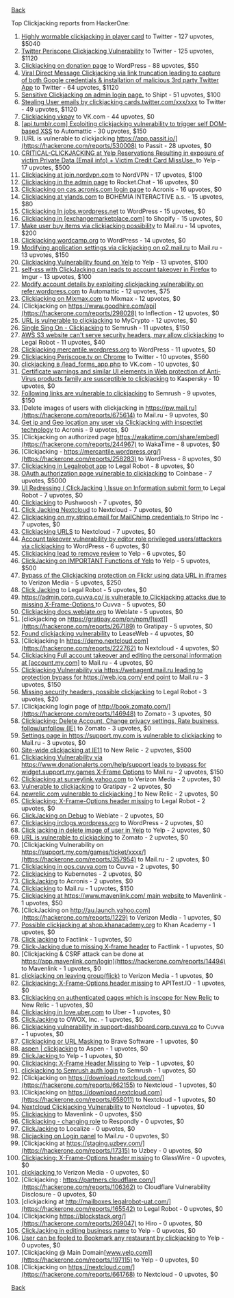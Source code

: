 [Back](../README.md)

Top Clickjacking reports from HackerOne:

1. [Highly wormable clickjacking in player card](https://hackerone.com/reports/85624) to Twitter - 127 upvotes, $5040
2. [Twitter Periscope Clickjacking Vulnerability](https://hackerone.com/reports/591432) to Twitter - 125 upvotes, $1120
3. [Clickjacking on donation page](https://hackerone.com/reports/921709) to WordPress - 88 upvotes, $50
4. [Viral Direct Message Clickjacking via link truncation leading to capture of both Google credentials & installation of malicious 3rd party Twitter App](https://hackerone.com/reports/643274) to Twitter - 64 upvotes, $1120
5. [Sensitive Clickjacking on admin login page.](https://hackerone.com/reports/389145) to Shipt - 51 upvotes, $100
6. [Stealing User emails by clickjacking cards.twitter.com/xxx/xxx](https://hackerone.com/reports/154963) to Twitter - 49 upvotes, $1120
7. [Clickjacking vkpay](https://hackerone.com/reports/374817) to VK.com - 44 upvotes, $0
8. [[api.tumblr.com] Exploiting clickjacking vulnerability to trigger self DOM-based XSS](https://hackerone.com/reports/953579) to Automattic - 30 upvotes, $150
9. [URL is vulnerable to clickjacking  https://app.passit.io/](https://hackerone.com/reports/530008) to Passit - 28 upvotes, $0
10. [CRITICAL-CLICKJACKING at Yelp Reservations Resulting in exposure of victim Private Data (Email info) + Victim Credit Card MissUse. ](https://hackerone.com/reports/355859) to Yelp - 17 upvotes, $500
11. [Clickjacking at join.nordvpn.com](https://hackerone.com/reports/765955) to NordVPN - 17 upvotes, $100
12. [Clickjacking in the admin page](https://hackerone.com/reports/728004) to Rocket.Chat - 16 upvotes, $0
13. [Clickjacking on cas.acronis.com login page](https://hackerone.com/reports/971234) to Acronis - 16 upvotes, $0
14. [Clickjacking at ylands.com](https://hackerone.com/reports/405342) to BOHEMIA INTERACTIVE a.s. - 15 upvotes, $80
15. [Clickjacking In jobs.wordpress.net](https://hackerone.com/reports/223024) to WordPress - 15 upvotes, $0
16. [Clickjacking in [exchangemarketplace.com]](https://hackerone.com/reports/658217) to Shopify - 15 upvotes, $0
17. [Make user buy items via clickjacking possibility](https://hackerone.com/reports/471967) to Mail.ru - 14 upvotes, $200
18. [Clickjacking wordcamp.org](https://hackerone.com/reports/230581) to WordPress - 14 upvotes, $0
19. [Modifying application settings via clickjacking on o2.mail.ru](https://hackerone.com/reports/355774) to Mail.ru - 13 upvotes, $150
20. [Clickjacking Vulnerability found on Yelp](https://hackerone.com/reports/214087) to Yelp - 13 upvotes, $100
21. [self-xss with ClickJacking can leads to account takeover in Firefox](https://hackerone.com/reports/892289) to Imgur - 13 upvotes, $100
22. [Modify account details by exploiting clickjacking vulnerability on refer.wordpress.com](https://hackerone.com/reports/765355) to Automattic - 12 upvotes, $75
23. [Clickjacking on Mixmax.com](https://hackerone.com/reports/234713) to Mixmax - 12 upvotes, $0
24. [Clickjacking on https://www.goodhire.com/api](https://hackerone.com/reports/298028) to Inflection - 12 upvotes, $0
25. [URL is vulnerable to clickjacking](https://hackerone.com/reports/712376) to MyCrypto - 12 upvotes, $0
26. [Single Sing On - Clickjacking](https://hackerone.com/reports/299009) to Semrush - 11 upvotes, $150
27. [AWS S3 website can't serve security headers, may allow clickjacking](https://hackerone.com/reports/149572) to Legal Robot - 11 upvotes, $40
28. [Clickjacking mercantile.wordpress.org](https://hackerone.com/reports/264125) to WordPress - 11 upvotes, $0
29. [Clickjacking Periscope.tv on Chrome](https://hackerone.com/reports/198622) to Twitter - 10 upvotes, $560
30. [clickjacking в /lead_forms_app.php](https://hackerone.com/reports/294334) to VK.com - 10 upvotes, $0
31. [Certificate warnings and similar UI elements in Web protection of Anti-Virus products family are susceptible to clickjacking](https://hackerone.com/reports/463695) to Kaspersky - 10 upvotes, $0
32. [Following links are vulnerable to clickjacking](https://hackerone.com/reports/289246) to Semrush - 9 upvotes, $150
33. [Delete images of users  with clickjacking in https://pw.mail.ru](https://hackerone.com/reports/675614) to Mail.ru - 9 upvotes, $0
34. [Get ip and Geo location any user via Clickjacking with inspectlet technology](https://hackerone.com/reports/998555) to Acronis - 9 upvotes, $0
35. [Clickjacking on authorized page https://wakatime.com/share/embed](https://hackerone.com/reports/244967) to WakaTime - 8 upvotes, $0
36. [Clickjacking - https://mercantile.wordpress.org/](https://hackerone.com/reports/258283) to WordPress - 8 upvotes, $0
37. [Clickjacking in Legalrobot app](https://hackerone.com/reports/270454) to Legal Robot - 8 upvotes, $0
38. [OAuth authorization page vulnerable to clickjacking](https://hackerone.com/reports/65825) to Coinbase - 7 upvotes, $5000
39. [UI Redressing ( ClickJacking ) Issue on Information submit form ](https://hackerone.com/reports/163753) to Legal Robot - 7 upvotes, $0
40. [Clickjacking](https://hackerone.com/reports/200419) to Pushwoosh - 7 upvotes, $0
41. [Click Jacking Nextcloud](https://hackerone.com/reports/347782) to Nextcloud - 7 upvotes, $0
42. [Clickjacking on my.stripo.email for MailChimp credentials ](https://hackerone.com/reports/737625) to Stripo Inc - 7 upvotes, $0
43. [Clickjacking URLS](https://hackerone.com/reports/1039805) to Nextcloud - 7 upvotes, $0
44. [Account takeover vulnerability by editor role privileged users/attackers via clickjacking](https://hackerone.com/reports/388254) to WordPress - 6 upvotes, $0
45. [Clickjacking lead to remove review](https://hackerone.com/reports/965141) to Yelp - 6 upvotes, $0
46. [ClickJacking on IMPORTANT Functions of Yelp](https://hackerone.com/reports/305128) to Yelp - 5 upvotes, $500
47. [Bypass of the Clickjacking protection on Flickr using data URL in iframes](https://hackerone.com/reports/7264) to Verizon Media - 5 upvotes, $250
48. [Click Jacking](https://hackerone.com/reports/163888) to Legal Robot - 5 upvotes, $0
49. [https://admin.corp.cuvva.co/ is vulnerable to Clickjacking attacks due to missing X-Frame-Options ](https://hackerone.com/reports/231434) to Cuvva - 5 upvotes, $0
50. [Clickjacking docs.weblate.org](https://hackerone.com/reports/223391) to Weblate - 5 upvotes, $0
51. [clickjacking on https://gratipay.com/on/npm/[text]](https://hackerone.com/reports/267189) to Gratipay - 5 upvotes, $0
52. [Found clickjacking vulnerability](https://hackerone.com/reports/119828) to LeaseWeb - 4 upvotes, $0
53. [Clickjacking In https://demo.nextcloud.com](https://hackerone.com/reports/222762) to Nextcloud - 4 upvotes, $0
54. [Clickjacking Full account takeover and editing the personal information at [account.my.com]](https://hackerone.com/reports/261652) to Mail.ru - 4 upvotes, $0
55. [Clickjacking Vulnerability via https://webagent.mail.ru leading to protection bypass for https://web.icq.com/ end point](https://hackerone.com/reports/918923) to Mail.ru - 3 upvotes, $150
56. [Missing security headers, possible clickjacking](https://hackerone.com/reports/64645) to Legal Robot - 3 upvotes, $20
57. [Clickjacking login page of http://book.zomato.com/](https://hackerone.com/reports/146948) to Zomato - 3 upvotes, $0
58. [Clickjacking: Delete Account, Change privacy settings, Rate business, follow/unfollow (IE)](https://hackerone.com/reports/338569) to Zomato - 3 upvotes, $0
59. [Settings page in https://support.my.com is vulnerable to clickjacking](https://hackerone.com/reports/667400) to Mail.ru - 3 upvotes, $0
60. [Site-wide clickjacking at IE11](https://hackerone.com/reports/614947) to New Relic - 2 upvotes, $500
61. [Clickjacking Vulnerability via https://www.donationalerts.com/help/support leads to bypass for widget.support.my.games X-Frame Options](https://hackerone.com/reports/1027192) to Mail.ru - 2 upvotes, $150
62. [Clickjacking at surveylink.yahoo.com](https://hackerone.com/reports/3578) to Verizon Media - 2 upvotes, $0
63. [Vulnerable to clickjacking](https://hackerone.com/reports/123782) to Gratipay - 2 upvotes, $0
64. [newrelic.com vulnerable to clickjacking !](https://hackerone.com/reports/123126) to New Relic - 2 upvotes, $0
65. [Clickjacking: X-Frame-Options header missing](https://hackerone.com/reports/163646) to Legal Robot - 2 upvotes, $0
66. [ClickJacking on Debug](https://hackerone.com/reports/225555) to Weblate - 2 upvotes, $0
67. [Clickjacking irclogs.wordpress.org](https://hackerone.com/reports/267075) to WordPress - 2 upvotes, $0
68. [Click jacking in delete image of user in Yelp](https://hackerone.com/reports/201848) to Yelp - 2 upvotes, $0
69. [URL is vulnerable to clickjacking](https://hackerone.com/reports/337219) to Zomato - 2 upvotes, $0
70. [Clickjacking Vulnerability on https://support.my.com/games/ticket/xxxx/](https://hackerone.com/reports/357954) to Mail.ru - 2 upvotes, $0
71. [Clickjacking in ops.cuvva.com](https://hackerone.com/reports/583624) to Cuvva - 2 upvotes, $0
72. [Clickjacking](https://hackerone.com/reports/832593) to Kubernetes - 2 upvotes, $0
73. [ClickJacking](https://hackerone.com/reports/947690) to Acronis - 2 upvotes, $0
74. [Clickjacking](https://hackerone.com/reports/8724) to Mail.ru - 1 upvotes, $150
75. [Clickjacking at https://www.mavenlink.com/ main website ](https://hackerone.com/reports/14631) to Mavenlink - 1 upvotes, $50
76. [ClickJacking on http://au.launch.yahoo.com](https://hackerone.com/reports/1229) to Verizon Media - 1 upvotes, $0
77. [Possible clickjacking at shop.khanacademy.org](https://hackerone.com/reports/6370) to Khan Academy - 1 upvotes, $0
78. [Click jacking](https://hackerone.com/reports/13550) to Factlink - 1 upvotes, $0
79. [Click-Jacking due to missing X-frame header](https://hackerone.com/reports/17664) to Factlink - 1 upvotes, $0
80. [Clickjacking & CSRF attack can be done at https://app.mavenlink.com/login](https://hackerone.com/reports/14494) to Mavenlink - 1 upvotes, $0
81. [clickjacking on leaving group(flick)](https://hackerone.com/reports/7745) to Verizon Media - 1 upvotes, $0
82. [Clickjacking: X-Frame-Options header missing](https://hackerone.com/reports/129650) to APITest.IO - 1 upvotes, $0
83. [Clickjacking on authenticated pages which is inscope for New Relic](https://hackerone.com/reports/128645) to New Relic - 1 upvotes, $0
84. [Clickjacking in love.uber.com](https://hackerone.com/reports/137152) to Uber - 1 upvotes, $0
85. [ClickJacking](https://hackerone.com/reports/183127) to OWOX, Inc. - 1 upvotes, $0
86. [Clickjacking vulnerability in support-dashboard.corp.cuvva.co](https://hackerone.com/reports/231694) to Cuvva - 1 upvotes, $0
87. [Clickjacking or URL Masking ](https://hackerone.com/reports/204198) to Brave Software - 1 upvotes, $0
88. [aspen | clickjacking](https://hackerone.com/reports/272387) to Aspen - 1 upvotes, $0
89. [ClickJacking ](https://hackerone.com/reports/179839) to Yelp - 1 upvotes, $0
90. [Clickjacking: X-Frame Header Missing](https://hackerone.com/reports/168358) to Yelp - 1 upvotes, $0
91. [clickjacking to Semrush auth login](https://hackerone.com/reports/318295) to Semrush - 1 upvotes, $0
92. [Clickjacking on https://download.nextcloud.com/](https://hackerone.com/reports/662155) to Nextcloud - 1 upvotes, $0
93. [Clickjacking on https://download.nextcloud.com](https://hackerone.com/reports/658011) to Nextcloud - 1 upvotes, $0
94. [Nextcloud Clickjacking Vulnerability](https://hackerone.com/reports/710996) to Nextcloud - 1 upvotes, $0
95. [Clickjacking](https://hackerone.com/reports/21110) to Mavenlink - 0 upvotes, $50
96. [Clickjacking - changing role](https://hackerone.com/reports/7924) to Respondly - 0 upvotes, $0
97. [ClickJacking](https://hackerone.com/reports/7862) to Localize - 0 upvotes, $0
98. [Clicjacking on Login panel](https://hackerone.com/reports/8459) to Mail.ru - 0 upvotes, $0
99. [Clickjacking at https://staging.uzbey.com/](https://hackerone.com/reports/17315) to Uzbey - 0 upvotes, $0
100. [Clickjacking: X-Frame-Options header missing](https://hackerone.com/reports/27594) to GlassWire - 0 upvotes, $0
101. [clickjacking ](https://hackerone.com/reports/1207) to Verizon Media - 0 upvotes, $0
102. [Clickjacking : https://partners.cloudflare.com/](https://hackerone.com/reports/106362) to Cloudflare Vulnerability Disclosure - 0 upvotes, $0
103. [clickjacking at http://mailboxes.legalrobot-uat.com/](https://hackerone.com/reports/165542) to Legal Robot - 0 upvotes, $0
104. [Clickjacking https://blockstack.org/](https://hackerone.com/reports/269047) to Hiro - 0 upvotes, $0
105. [ClickJacking in editing business name](https://hackerone.com/reports/227837) to Yelp - 0 upvotes, $0
106. [User can be fooled to Bookmark any restaurant by clickjacking](https://hackerone.com/reports/228295) to Yelp - 0 upvotes, $0
107. [Clickjacking @ Main Domain[www.yelp.com]](https://hackerone.com/reports/197115) to Yelp - 0 upvotes, $0
108. [Clickjacking on https://nextcloud.com/](https://hackerone.com/reports/661768) to Nextcloud - 0 upvotes, $0


[Back](../README.md)